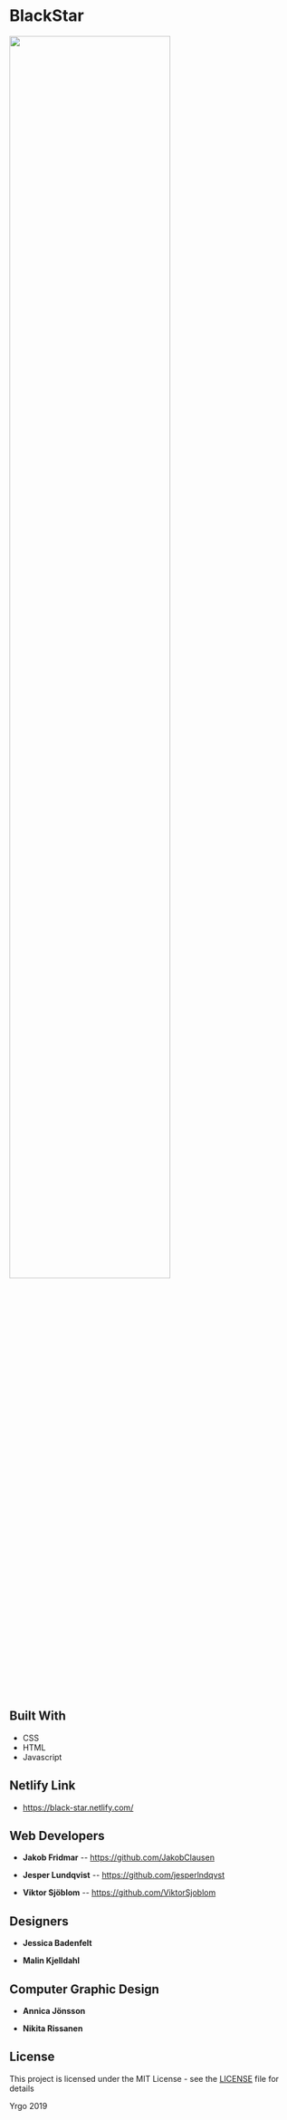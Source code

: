 # BlackStar


<img src="https://media.giphy.com/media/l0NwQEjAS77JyRvig/giphy.gif" width="75%">


## Built With

* CSS
* HTML
* Javascript

## Netlify Link

* https://black-star.netlify.com/

## Web Developers

* **Jakob Fridmar** -- <a>https://github.com/JakobClausen</a>

* **Jesper Lundqvist** -- <a>https://github.com/jesperlndqvst</a>

* **Viktor Sjöblom** -- <a>https://github.com/ViktorSjoblom</a>

## Designers

* **Jessica Badenfelt** 

* **Malin Kjelldahl** 

## Computer Graphic Design

* **Annica Jönsson** 

* **Nikita Rissanen** 


## License

This project is licensed under the MIT License - see the [LICENSE](LICENSE) file for details

Yrgo 2019

